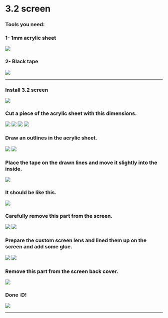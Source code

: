 # 3.2 screen

### Tools you need:
### 1- 1mm acrylic sheet 
![](https://github.com/Gameboypi/SPW/blob/master/3.2%20screen/1-11.JPG)
### 2- Black tape 
![](https://github.com/Gameboypi/SPW/blob/master/3.2%20screen/1-22.JPG)

-----

### Install 3.2 screen
![](https://github.com/Gameboypi/SPW/blob/master/3.2%20screen/1.JPG)
### Cut a piece of the acrylic sheet with this dimensions.
![](https://github.com/Gameboypi/SPW/blob/master/3.2%20screen/2.JPG)
![](https://github.com/Gameboypi/SPW/blob/master/3.2%20screen/3.JPG)
![](https://github.com/Gameboypi/SPW/blob/master/3.2%20screen/4.JPG)
![](https://github.com/Gameboypi/SPW/blob/master/3.2%20screen/5.JPG)
### Draw an outlines in the acrylic sheet.
![](https://github.com/Gameboypi/SPW/blob/master/3.2%20screen/6.JPG)
![](https://github.com/Gameboypi/SPW/blob/master/3.2%20screen/7.JPG)
### Place the tape on the drawn lines and move it slightly into the inside.
![](https://github.com/Gameboypi/SPW/blob/master/3.2%20screen/8.JPG)
### It should be like this.
![](https://github.com/Gameboypi/SPW/blob/master/3.2%20screen/9.JPG)
### Carefully remove this part from the screen.
![](https://github.com/Gameboypi/SPW/blob/master/3.2%20screen/10.JPG)
![](https://github.com/Gameboypi/SPW/blob/master/3.2%20screen/11.JPG)
### Prepare the custom screen lens and lined them up on the screen and add some glue.
![](https://github.com/Gameboypi/SPW/blob/master/3.2%20screen/12.JPG)
![](https://github.com/Gameboypi/SPW/blob/master/3.2%20screen/13.JPG)
### Remove this part from the screen back cover.
![](https://github.com/Gameboypi/SPW/blob/master/3.2%20screen/14.JPG)
### Done :D!
![](https://github.com/Gameboypi/SPW/blob/master/3.2%20screen/15.JPG)

-----
